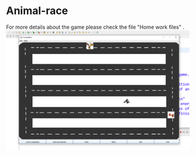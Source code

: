 # Animal-race
For more details about the game please check the file "Home work files" . 
![](Home%20work%20files/Picture%20for%20the%20game.png)
